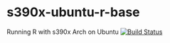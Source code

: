 # s390x-ubuntu-r-base
Running R with s390x Arch on Ubuntu
[![Build Status](https://travis-ci.com/Ashish1981/s390x-ubuntu-r-base.svg?branch=master)](https://travis-ci.com/Ashish1981/s390x-ubuntu-r-base)

